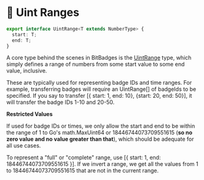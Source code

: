 # 🔢 Uint Ranges

```typescript
export interface UintRange<T extends NumberType> {
  start: T;
  end: T;
}
```

A core type behind the scenes in BitBadges is the [UintRange](https://bitbadges.github.io/bitbadgesjs/packages/proto/docs/interfaces/UintRange.html) type, which simply defines a range of numbers from some start value to some end value, inclusive.&#x20;

These are typically used for representing badge IDs and time ranges. For example, transferring badges will require an UintRange\[] of badgeIds to be specified. If you say to transfer \[{ start: 1, end: 10}, {start: 20, end: 50}], it will transfer the badge IDs 1-10 and 20-50.

**Restricted Values**

If used for badge IDs or times, we only allow the start and end to be within the range of 1 to Go's math.MaxUint64 or 18446744073709551615 (**so no zero value and no value greater than that**), which should be adequate for all use cases.

To represent a "full" or "complete" range, use \[{ start: 1, end: 18446744073709551615 }]. If we invert a range, we get all the values from 1 to 18446744073709551615 that are not in the current range.
